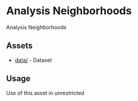 



# Analysis Neighborhoods


Analysis Neighborhoods
## Assets
  
* [data/](data/) - Dataset
## Usage
  
Use of this asset in unrestricted